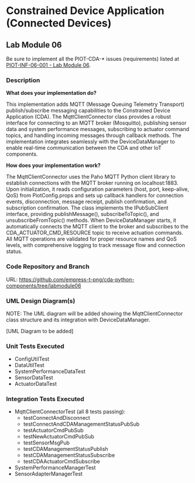 # Constrained Device Application (Connected Devices)
## Lab Module 06

Be sure to implement all the PIOT-CDA-* issues (requirements) listed at [PIOT-INF-06-001 - Lab Module 06](https://github.com/orgs/programming-the-iot/projects/1#column-10488434).

### Description

**What does your implementation do?**

This implementation adds MQTT (Message Queuing Telemetry Transport) publish/subscribe messaging capabilities to the Constrained Device Application (CDA). The MqttClientConnector class provides a robust interface for connecting to an MQTT broker (Mosquitto), publishing sensor data and system performance messages, subscribing to actuator command topics, and handling incoming messages through callback methods. The implementation integrates seamlessly with the DeviceDataManager to enable real-time communication between the CDA and other IoT components.

**How does your implementation work?**

The MqttClientConnector uses the Paho MQTT Python client library to establish connections with the MQTT broker running on localhost:1883. Upon initialization, it reads configuration parameters (host, port, keep-alive, QoS) from PiotConfig.props and sets up callback handlers for connection events, disconnection, message receipt, publish confirmation, and subscription confirmation. The class implements the IPubSubClient interface, providing publishMessage(), subscribeToTopic(), and unsubscribeFromTopic() methods. When DeviceDataManager starts, it automatically connects the MQTT client to the broker and subscribes to the CDA_ACTUATOR_CMD_RESOURCE topic to receive actuation commands. All MQTT operations are validated for proper resource names and QoS levels, with comprehensive logging to track message flow and connection status.

### Code Repository and Branch

URL: https://github.com/empress-t-png/cda-python-components/tree/labmodule06

### UML Design Diagram(s)

NOTE: The UML diagram will be added showing the MqttClientConnector class structure and its integration with DeviceDataManager.

[UML Diagram to be added]

### Unit Tests Executed

- ConfigUtilTest
- DataUtilTest
- SystemPerformanceDataTest
- SensorDataTest  
- ActuatorDataTest

### Integration Tests Executed

- MqttClientConnectorTest (all 8 tests passing):
  - testConnectAndDisconnect
  - testConnectAndCDAManagementStatusPubSub
  - testActuatorCmdPubSub
  - testNewActuatorCmdPubSub
  - testSensorMsgPub
  - testCDAManagementStatusPublish
  - testCDAManagementStatusSubscribe
  - testCDAActuatorCmdSubscribe
- SystemPerformanceManagerTest
- SensorAdapterManagerTest

